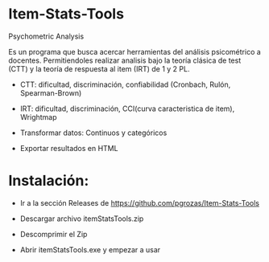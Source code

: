 # Item-Stats-Tools
Psychometric Analysis

 Es un programa que busca acercar herramientas del análisis psicométrico a docentes. Permitiendoles realizar analisis bajo la teoría clásica de test (CTT) y la teoría de respuesta al item (IRT) de 1 y 2 PL.

- CTT: dificultad, discriminación, confiabilidad (Cronbach, Rulón, Spearman-Brown)

- IRT: dificultad, discriminación, CCI(curva caracteristica de item), Wrightmap

- Transformar datos: Continuos y categóricos

- Exportar resultados en HTML

# Instalación:

- Ir a la sección Releases de https://github.com/pgrozas/Item-Stats-Tools

- Descargar archivo itemStatsTools.zip

- Descomprimir el Zip

- Abrir itemStatsTools.exe y empezar a usar
